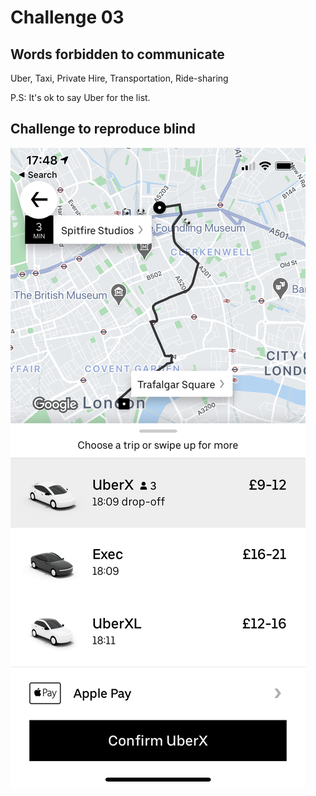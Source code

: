 # Challenge 03

## Words forbidden to communicate

Uber, Taxi, Private Hire, Transportation, Ride-sharing

P.S: It's ok to say Uber for the list.

## Challenge to reproduce blind

![Uber](Assets/challenge-03.png)